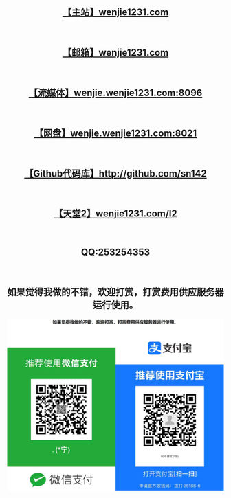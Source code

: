 <center>
<h2><a href="http://wenjie1231.com">【主站】wenjie1231.com</a></h2>
<br>
<h2><a href="https://wenjie1231.com:444">【邮箱】wenjie1231.com</a></h2>
<br>
<h2><a href="http://wenjie.wenjie1231.com:8096">【流媒体】wenjie.wenjie1231.com:8096</a></h2>
<br>
<h2><a href="http://wenjie.wenjie1231.com:8021">【网盘】wenjie.wenjie1231.com:8021</a></h2>
<br>
<h2><a href="http://github.com/sn142">【Github代码库】http://github.com/sn142</a></h2>
<br>
<h2><a href="http://wenjie1231.com:80/l2">【天堂2】wenjie1231.com/l2</a></h2>
<br>
<h2>QQ:253254353</h2>
<br>
<h2>如果觉得我做的不错，欢迎打赏，打赏费用供应服务器运行使用。</h2>
<img src="zf.jpg"></img>
<br>
</center>
